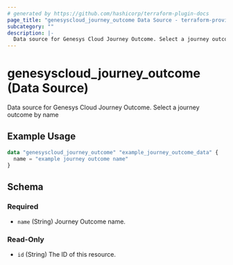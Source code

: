 ```yaml
---
# generated by https://github.com/hashicorp/terraform-plugin-docs
page_title: "genesyscloud_journey_outcome Data Source - terraform-provider-genesyscloud-jonesb"
subcategory: ""
description: |-
  Data source for Genesys Cloud Journey Outcome. Select a journey outcome by name
---
```


# genesyscloud_journey_outcome (Data Source)

Data source for Genesys Cloud Journey Outcome. Select a journey outcome by name

## Example Usage

```terraform
data "genesyscloud_journey_outcome" "example_journey_outcome_data" {
  name = "example journey outcome name"
}
```

<!-- schema generated by tfplugindocs -->
## Schema

### Required

- `name` (String) Journey Outcome name.

### Read-Only

- `id` (String) The ID of this resource.


